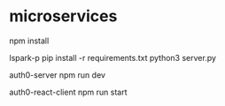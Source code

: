 # microservices

npm install

lspark-p
pip install -r requirements.txt
python3 server.py

auth0-server
npm run dev

auth0-react-client
npm run start